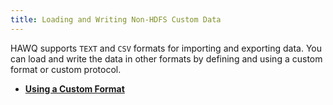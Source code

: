 ```yaml
---
title: Loading and Writing Non-HDFS Custom Data
---
```


<!--
Licensed to the Apache Software Foundation (ASF) under one
or more contributor license agreements.  See the NOTICE file
distributed with this work for additional information
regarding copyright ownership.  The ASF licenses this file
to you under the Apache License, Version 2.0 (the
"License"); you may not use this file except in compliance
with the License.  You may obtain a copy of the License at

  http://www.apache.org/licenses/LICENSE-2.0

Unless required by applicable law or agreed to in writing,
software distributed under the License is distributed on an
"AS IS" BASIS, WITHOUT WARRANTIES OR CONDITIONS OF ANY
KIND, either express or implied.  See the License for the
specific language governing permissions and limitations
under the License.
-->

HAWQ supports `TEXT` and `CSV` formats for importing and exporting data. You can load and write the data in other formats by defining and using a custom format or custom protocol.

-   **[Using a Custom Format](../../datamgmt/load/g-using-a-custom-format/index.html)**


